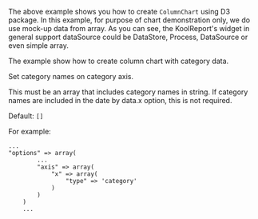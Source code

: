The above example shows you how to create `ColumnChart` using D3 package. In this example, for purpose of chart demonstration only, we do use mock-up data from array. As you can see, the KoolReport's widget in general support dataSource could be DataStore, Process, DataSource or even simple array.

The example show how to create column chart with category data.

Set category names on category axis.

This must be an array that includes category names in string. If category names are included in the date by data.x option, this is not required.

Default: `[]`

For example:

    ...
    "options" => array(
            ...
            "axis" => array(
                "x" => array(
                    "type" => 'category'
                )
            )
        )
        ...